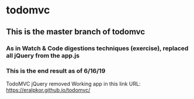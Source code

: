 # todomvc

## This is the master branch of todomvc
###  As in Watch & Code digestions techniques (exercise), replaced all jQuery from the app.js

### This is the end result as of 6/16/19


TodoMVC jQuery removed
Working app in this link
URL: https://eralpkor.github.io/todomvc/

